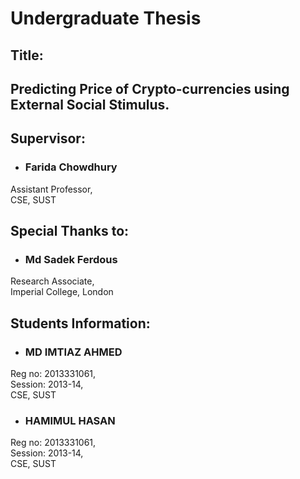 # Undergraduate Thesis
## Title:
## Predicting Price of Crypto-currencies using External Social Stimulus.

## Supervisor:

- <h3>Farida Chowdhury</h3>
Assistant Professor,<br>
CSE, SUST


## Special Thanks to:

- <h3>Md Sadek Ferdous</h3>
Research Associate,<br>
Imperial College, London

## Students Information:

- <h3>MD IMTIAZ AHMED</h3>
Reg no: 2013331061,<br>
Session: 2013-14,<br>
CSE, SUST

- <h3>HAMIMUL HASAN</h3>
Reg no: 2013331061,<br>
Session: 2013-14,<br>
CSE, SUST
